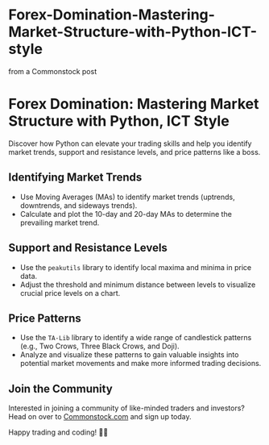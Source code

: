 # Forex-Domination-Mastering-Market-Structure-with-Python-ICT-style
from a Commonstock post

# Forex Domination: Mastering Market Structure with Python, ICT Style

Discover how Python can elevate your trading skills and help you identify market trends, support and resistance levels, and price patterns like a boss.

## Identifying Market Trends

- Use Moving Averages (MAs) to identify market trends (uptrends, downtrends, and sideways trends).
- Calculate and plot the 10-day and 20-day MAs to determine the prevailing market trend.

## Support and Resistance Levels

- Use the `peakutils` library to identify local maxima and minima in price data.
- Adjust the threshold and minimum distance between levels to visualize crucial price levels on a chart.

## Price Patterns

- Use the `TA-Lib` library to identify a wide range of candlestick patterns (e.g., Two Crows, Three Black Crows, and Doji).
- Analyze and visualize these patterns to gain valuable insights into potential market movements and make more informed trading decisions.

## Join the Community

Interested in joining a community of like-minded traders and investors? Head on over to [Commonstock.com](https://share.commonstock.com/share?inviter=prometheus) and sign up today.

Happy trading and coding! 🚀🌟
